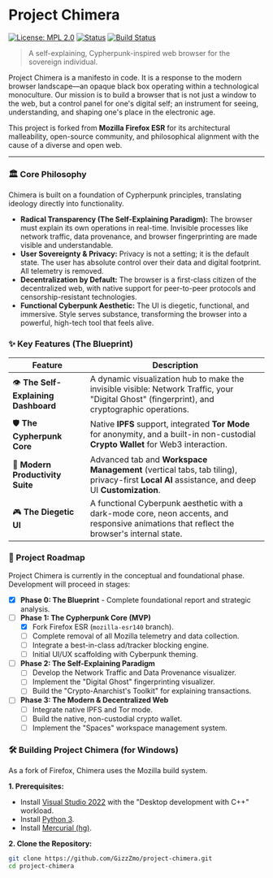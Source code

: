 # Project Chimera

[![License: MPL 2.0](https://img.shields.io/badge/License-MPL_2.0-brightgreen.svg)](https://opensource.org/licenses/MPL-2.0)
[![Status](https://img.shields.io/badge/status-pre--alpha-red.svg)](https://github.com/GizzZmo/project-chimera)
[![Build Status](https://github.com/GizzZmo/project-chimera/actions/workflows/build-windows.yml/badge.svg)](https://github.com/GizzZmo/project-chimera/actions/workflows/build-windows.yml)

> A self-explaining, Cypherpunk-inspired web browser for the sovereign individual.

Project Chimera is a manifesto in code. It is a response to the modern browser landscape—an opaque black box operating within a technological monoculture. Our mission is to build a browser that is not just a window to the web, but a control panel for one's digital self; an instrument for seeing, understanding, and shaping one's place in the electronic age.

This project is forked from **Mozilla Firefox ESR** for its architectural malleability, open-source community, and philosophical alignment with the cause of a diverse and open web.

---

### 🏛️ Core Philosophy

Chimera is built on a foundation of Cypherpunk principles, translating ideology directly into functionality.

*   **Radical Transparency (The Self-Explaining Paradigm):** The browser must explain its own operations in real-time. Invisible processes like network traffic, data provenance, and browser fingerprinting are made visible and understandable.
*   **User Sovereignty & Privacy:** Privacy is not a setting; it is the default state. The user has absolute control over their data and digital footprint. All telemetry is removed.
*   **Decentralization by Default:** The browser is a first-class citizen of the decentralized web, with native support for peer-to-peer protocols and censorship-resistant technologies.
*   **Functional Cyberpunk Aesthetic:** The UI is diegetic, functional, and immersive. Style serves substance, transforming the browser into a powerful, high-tech tool that feels alive.

### ✨ Key Features (The Blueprint)

| Feature                                    | Description                                                                                                                                     |
| ------------------------------------------ | ----------------------------------------------------------------------------------------------------------------------------------------------- |
| 👁️ **The Self-Explaining Dashboard**       | A dynamic visualization hub to make the invisible visible: Network Traffic, your "Digital Ghost" (fingerprint), and cryptographic operations.     |
| 🛡️ **The Cypherpunk Core**                  | Native **IPFS** support, integrated **Tor Mode** for anonymity, and a built-in non-custodial **Crypto Wallet** for Web3 interaction.              |
| 🚀 **Modern Productivity Suite**           | Advanced tab and **Workspace Management** (vertical tabs, tab tiling), privacy-first **Local AI** assistance, and deep UI **Customization**.          |
| 🎮 **The Diegetic UI**                      | A functional Cyberpunk aesthetic with a dark-mode core, neon accents, and responsive animations that reflect the browser's internal state. |

### 🧭 Project Roadmap

Project Chimera is currently in the conceptual and foundational phase. Development will proceed in stages:

-   [x] **Phase 0: The Blueprint** - Complete foundational report and strategic analysis.
-   [ ] **Phase 1: The Cypherpunk Core (MVP)**
    -   [x] Fork Firefox ESR (`mozilla-esr140` branch).
    -   [ ] Complete removal of all Mozilla telemetry and data collection.
    -   [ ] Integrate a best-in-class ad/tracker blocking engine.
    -   [ ] Initial UI/UX scaffolding with Cyberpunk theming.
-   [ ] **Phase 2: The Self-Explaining Paradigm**
    -   [ ] Develop the Network Traffic and Data Provenance visualizer.
    -   [ ] Implement the "Digital Ghost" fingerprinting visualizer.
    -   [ ] Build the "Crypto-Anarchist's Toolkit" for explaining transactions.
-   [ ] **Phase 3: The Modern & Decentralized Web**
    -   [ ] Integrate native IPFS and Tor mode.
    -   [ ] Build the native, non-custodial crypto wallet.
    -   [ ] Implement the "Spaces" workspace management system.

### 🛠️ Building Project Chimera (for Windows)

As a fork of Firefox, Chimera uses the Mozilla build system.

**1. Prerequisites:**
   - Install [Visual Studio 2022](https://visualstudio.microsoft.com/vs/) with the "Desktop development with C++" workload.
   - Install [Python 3](https://www.python.org/).
   - Install [Mercurial (hg)](https://www.mercurial-scm.org/).

**2. Clone the Repository:**
   ```bash
   git clone https://github.com/GizzZmo/project-chimera.git
   cd project-chimera

